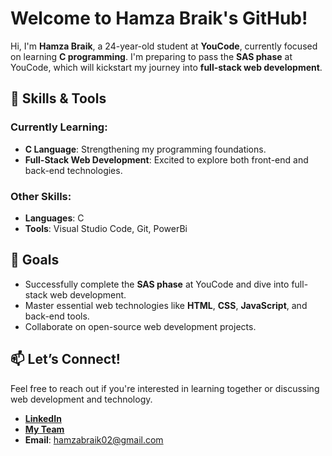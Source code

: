 # Welcome to Hamza Braik's GitHub!

Hi, I'm **Hamza Braik**, a 24-year-old student at **YouCode**, currently focused on learning **C programming**. I'm preparing to pass the **SAS phase** at YouCode, which will kickstart my journey into **full-stack web development**.

## 🧠 Skills & Tools

### Currently Learning:
- **C Language**: Strengthening my programming foundations.
- **Full-Stack Web Development**: Excited to explore both front-end and back-end technologies.

### Other Skills:
- **Languages**: C
- **Tools**: Visual Studio Code, Git, PowerBi

## 🚀 Goals
- Successfully complete the **SAS phase** at YouCode and dive into full-stack web development.
- Master essential web technologies like **HTML**, **CSS**, **JavaScript**, and back-end tools.
- Collaborate on open-source web development projects.

## 📫 Let’s Connect!
Feel free to reach out if you're interested in learning together or discussing web development and technology.

- **[LinkedIn](https://www.linkedin.com/in/hamza-braik-a221b326a/)**
- **[My Team](https://www.maeil.team/)**
- **Email**: hamzabraik02@gmail.com
